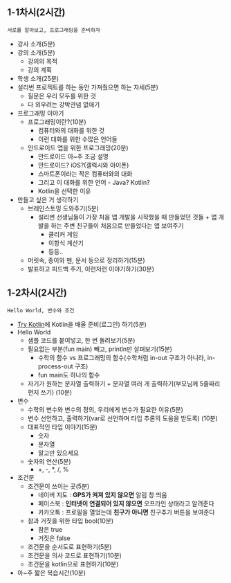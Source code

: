 ## 1-1차시(2시간)
`서로를 알아보고, 프로그래밍을 준비하자`

- 강사 소개(5분)
- 강의 소개(5분)
    - 강의의 목적
    - 강의 계획
- 학생 소개(25분)
- 설리번 프로젝트를 하는 동안 가져줬으면 하는 자세(5분)
    - 질문은 우리 모두를 위한 것
    - 다 외우려는 강박관념 없애기
- 프로그래밍 이야기
    - 프로그래밍이란?(10분)
        - 컴퓨터와의 대화를 위한 것
        - 이런 대화를 위한 수많은 언어들
    - 안드로이드 앱을 위한 프로그래밍(20분)
        - 안드로이드 아~주 조금 설명
        - 안드로이드? iOS?(갤럭시와 아이폰)
        - 스마트폰이라는 작은 컴퓨터와의 대화
        - 그리고 이 대화를 위한 언어 - Java? Kotlin?
        - Kotlin을 선택한 이유
- 만들고 싶은 거 생각하기
    - 브레인스토밍 도와주기(5분)
        - 설리번 선생님들이 가장 처음 앱 개발을 시작했을 때 만들었던 것들 + 앱 개발을 하는 주변 친구들이 처음으로 만들었다는 앱 보여주기
            - 클리커 게임
            - 이항식 계산기
            - 등등..
    - 머릿속, 종이와 펜, 문서 등으로 정리하기(15분)
    - 발표하고 피드백 주기, 이런저런 이야기하기(30분)

## 1-2차시(2시간)
`Hello World, 변수와 조건`

- [Try Kotlin](https://try.kotlinlang.org/#/Examples/Hello,%20world!/Simplest%20version/Simplest%20version.kt)에 Kotlin을 배울 준비(로그인) 하기(5분)
- Hello World
    - 샘플 코드를 붙여넣고, 한 번 돌려보기(5분)
    - 필요없는 부분(fun main) 빼고, println만 살펴보기(15분)
        - 수학의 함수 vs 프로그래밍의 함수(수학처럼 in-out 구조가 아니라, in-process-out 구조)
        - fun main도 하나의 함수
    - 자기가 원하는 문자열 출력하기 + 문자열 여러 개 출력하기(부모님께 5줄짜리 편지 쓰기) (10분)
- 변수
    - 수학의 변수와 변수의 정의, 우리에게 변수가 필요한 이유(5분)
    - 변수 선언하고, 출력하기(var로 선언하며 타입 추론의 도움을 받도록) (10분)
    - 대표적인 타입 이야기(15분)
        - 숫자
        - 문자열
        - 알고만 있으세요
    - 숫자의 연산(5분)
        - +, -, *, /, %
- 조건문
    - 조건문이 쓰이는 곳(5분)
        - 네이버 지도 : **GPS가 켜져 있지 않으면** 알림 창 띄움
        - 페이스북 : **인터넷이 연결되어 있지 않으면** 오프라인 상태라고 알려준다
        - 카카오톡 : 프로필을 열었는데 **친구가 아니면** 친구추가 버튼을 보여준다
    - 참과 거짓을 위한 타입 bool(10분)
        - 참은 true
        - 거짓은 false
    - 조건문을 순서도로 표현하기(5분)
    - 조건문을 의사 코드로 표현하기(10분)
    - 조건문을 kotlin으로 표현하기(10분)
- 아~주 짧은 복습시간(10분)
